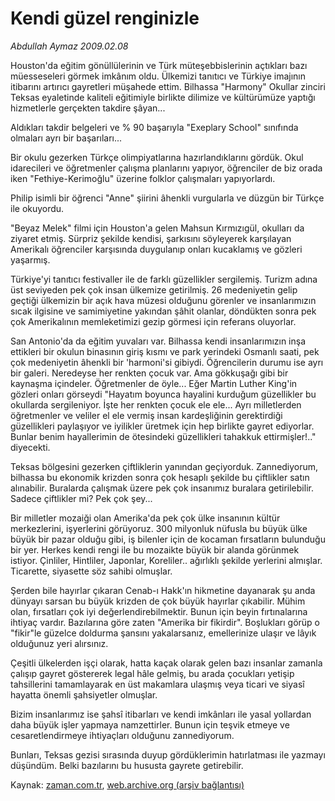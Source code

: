 # Kendi güzel renginizle

*Abdullah Aymaz 2009.02.08*

<tr><td class="metin" colspan="2" style="padding-top: 20px; padding-left: 5px; padding-right: 10px;">Houston'da eğitim gönüllülerinin ve Türk müteşebbislerinin açtıkları bazı müesseseleri görmek imkânım oldu. Ülkemizi tanıtıcı ve Türkiye imajının itibarını artırıcı gayretleri müşahede ettim. Bilhassa "Harmony" Okullar zinciri Teksas eyaletinde kaliteli eğitimiyle birlikte dilimize ve kültürümüze yaptığı hizmetlerle gerçekten takdire şâyan...</td></tr><tr><td class="metin" colspan="2" style="padding-top: 20px; padding-left: 5px; padding-right: 10px;"><p> Aldıkları takdir belgeleri ve % 90 başarıyla "Exeplary School" sınıfında olmaları ayrı bir başarıları...
<p> Bir okulu gezerken Türkçe olimpiyatlarına hazırlandıklarını gördük. Okul idarecileri ve öğretmenler çalışma planlarını yapıyor, öğrenciler de biz orada iken "Fethiye-Kerimoğlu" üzerine folklor çalışmaları yapıyorlardı.
<p> Philip isimli bir öğrenci "Anne" şiirini âhenkli vurgularla ve düzgün bir Türkçe ile okuyordu.
<p> "Beyaz Melek" filmi için Houston'a gelen Mahsun Kırmızıgül, okulları da ziyaret etmiş. Sürpriz şekilde kendisi, şarkısını söyleyerek karşılayan Amerikalı öğrenciler karşısında duygulanıp onları kucaklamış ve gözleri yaşarmış.
<p> Türkiye'yi tanıtıcı festivaller ile de farklı güzellikler sergilemiş. Turizm adına üst seviyeden pek çok insan ülkemize getirilmiş. 26 medeniyetin gelip geçtiği ülkemizin bir açık hava müzesi olduğunu görenler ve insanlarımızın sıcak ilgisine ve samimiyetine yakından şâhit olanlar, döndükten sonra pek çok Amerikalının memleketimizi gezip görmesi için referans oluyorlar.
<p> San Antonio'da da eğitim yuvaları var. Bilhassa kendi insanlarımızın inşa ettikleri bir okulun binasının giriş kısmı ve park yerindeki Osmanlı saati, pek çok medeniyetin âhenkli bir 'harmoni'si gibiydi. Öğrencilerin durumu ise ayrı bir galeri. Neredeyse her renkten çocuk var. Ama gökkuşağı gibi bir kaynaşma içindeler. Öğretmenler de öyle... Eğer Martin Luther King'in gözleri onları görseydi "Hayatım boyunca hayalini kurduğum güzellikler bu okullarda sergileniyor. İşte her renkten çocuk ele ele... Ayrı milletlerden öğretmenler ve veliler el ele vermiş insan kardeşliğinin gerektirdiği güzellikleri paylaşıyor ve iyilikler üretmek için hep birlikte gayret ediyorlar. Bunlar benim hayallerimin de ötesindeki güzellikleri tahakkuk ettirmişler!.." diyecekti.
<p> Teksas bölgesini gezerken çiftliklerin yanından geçiyorduk. Zannediyorum, bilhassa bu ekonomik krizden sonra çok hesaplı şekilde bu çiftlikler satın alınabilir. Buralarda çalışmak üzere pek çok insanımız buralara getirilebilir. Sadece çiftlikler mi? Pek çok şey...
<p> Bir milletler mozaiği olan Amerika'da pek çok ülke insanının kültür merkezlerini, işyerlerini görüyoruz. 300 milyonluk nüfusla bu büyük ülke büyük bir pazar olduğu gibi, iş bilenler için de kocaman fırsatların bulunduğu bir yer. Herkes kendi rengi ile bu mozaikte büyük bir alanda görünmek istiyor. Çinliler, Hintliler, Japonlar, Koreliler.. ağırlıklı şekilde yerlerini almışlar. Ticarette, siyasette söz sahibi olmuşlar.
<p> Şerden bile hayırlar çıkaran Cenab-ı Hakk'ın hikmetine dayanarak şu anda dünyayı sarsan bu büyük krizden de çok büyük hayırlar çıkabilir. Mühim olan, fırsatları çok iyi değerlendirebilmektir. Bunun için beyin fırtınalarına ihtiyaç vardır. Bazılarına göre zaten "Amerika bir fikirdir". Boşlukları görüp o "fikir"le güzelce doldurma şansını yakalarsanız, emellerinize ulaşır ve lâyık olduğunuz yeri alırsınız.
<p> Çeşitli ülkelerden işçi olarak, hatta kaçak olarak gelen bazı insanlar zamanla çalışıp gayret göstererek legal hâle gelmiş, bu arada çocukları yetişip tahsillerini tamamlayarak en üst makamlara ulaşmış veya ticari ve siyasî hayatta önemli şahsiyetler olmuşlar.
<p> Bizim insanlarımız ise şahsî itibarları ve kendi imkânları ile yasal yollardan daha büyük işler yapmaya namzettirler. Bunun için teşvik etmeye ve cesaretlendirmeye ihtiyaçları olduğunu zannediyorum.
<p> Bunları, Teksas gezisi sırasında duyup gördüklerimin hatırlatması ile yazmayı düşündüm. Belki bazılarını bu hususta gayrete getirebilir. <br/></p></p></p></p></p></p></p></p></p></p></p></p></td></tr>

Kaynak: [zaman.com.tr](http://zaman.com.tr/yazar.do?yazino=812878), [web.archive.org (arşiv bağlantısı)](http://web.archive.org/web/20090222204526/http://zaman.com.tr:80/yazar.do?yazino=812878)

